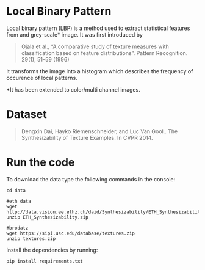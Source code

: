 # Local Binary Pattern

Local binary pattern (LBP) is a method used to extract statistical features from and grey-scale* image.
It was first introduced by 

> Ojala et al., “A comparative study of texture 
measures with classification based on feature distributions”. Pattern 
Recognition. 29(1), 51–59 (1996) 

It transforms the image into a histogram which describes the frequency of occurence of local patterns. 


*It has been extended to color/multi channel images.



# Dataset

>Dengxin Dai, Hayko Riemenschneider, and Luc Van Gool.. The Synthesizability of Texture Examples. In CVPR 2014.


# Run the code

To download the data type the following commands in the console:

    cd data

    #eth data
    wget http://data.vision.ee.ethz.ch/daid/Synthesizability/ETH_Synthesizability.zip
    unzip ETH_Synthesizability.zip 
    
    #brodatz
    wget https://sipi.usc.edu/database/textures.zip
    unzip textures.zip

Install the dependencies by running:

    pip install requirements.txt

